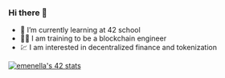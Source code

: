 ### Hi there 👋

- 🌱 I’m currently learning at 42 school
- 🐱‍👤 I am training to be a blockchain engineer
- 💹 I am interested in decentralized finance and tokenization

[![emenella's 42 stats](https://badge42.vercel.app/api/v2/cl1lx4s2c000609mnvolw1jvq/stats?cursusId=21&coalitionId=50)](https://github.com/JaeSeoKim/badge42)
